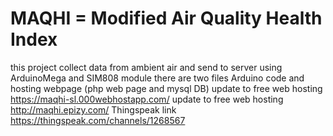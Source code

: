 # MAQHI = Modified Air Quality Health Index
this project collect data from ambient air and send to server using ArduinoMega and SIM808 module
there are two files Arduino code and hosting webpage (php web page and mysql DB)
update to free web hosting https://maqhi-sl.000webhostapp.com/
update to free web hosting http://maqhi.epizy.com/
Thingspeak link https://thingspeak.com/channels/1268567 

